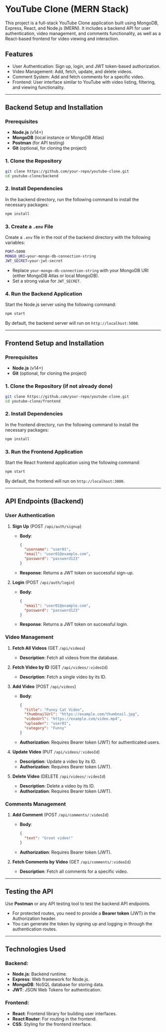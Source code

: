 
# YouTube Clone (MERN Stack)

This project is a full-stack YouTube Clone application built using MongoDB, Express, React, and Node.js (MERN). It includes a backend API for user authentication, video management, and comments functionality, as well as a React-based frontend for video viewing and interaction.

## Features

- User Authentication: Sign up, login, and JWT token-based authorization.
- Video Management: Add, fetch, update, and delete videos.
- Comment System: Add and fetch comments for a specific video.
- Frontend: User interface similar to YouTube with video listing, filtering, and viewing functionality.

---

## Backend Setup and Installation

### Prerequisites

- **Node.js** (v14+)
- **MongoDB** (local instance or MongoDB Atlas)
- **Postman** (for API testing)
- **Git** (optional, for cloning the project)

### 1. Clone the Repository

```bash
git clone https://github.com/your-repo/youtube-clone.git
cd youtube-clone/backend
```

### 2. Install Dependencies

In the backend directory, run the following command to install the necessary packages:

```bash
npm install
```

### 3. Create a `.env` File

Create a `.env` file in the root of the backend directory with the following variables:

```bash
PORT=5000
MONGO_URI=your-mongo-db-connection-string
JWT_SECRET=your-jwt-secret
```

- Replace `your-mongo-db-connection-string` with your MongoDB URI (either MongoDB Atlas or local MongoDB).
- Set a strong value for `JWT_SECRET`.

### 4. Run the Backend Application

Start the Node.js server using the following command:

```bash
npm start
```

By default, the backend server will run on `http://localhost:5000`.

---

## Frontend Setup and Installation

### Prerequisites

- **Node.js** (v14+)
- **Git** (optional, for cloning the project)

### 1. Clone the Repository (if not already done)

```bash
git clone https://github.com/your-repo/youtube-clone.git
cd youtube-clone/frontend
```

### 2. Install Dependencies

In the frontend directory, run the following command to install the necessary packages:

```bash
npm install
```

### 3. Run the Frontend Application

Start the React frontend application using the following command:

```bash
npm start
```

By default, the frontend will run on `http://localhost:3000`.

---

## API Endpoints (Backend)

### **User Authentication**

1. **Sign Up** (POST `/api/auth/signup`)
   - **Body**: 
     ```json
     {
       "username": "user01",
       "email": "user01@example.com",
       "password": "password123"
     }
     ```
   - **Response**: Returns a JWT token on successful sign-up.

2. **Login** (POST `/api/auth/login`)
   - **Body**:
     ```json
     {
       "email": "user01@example.com",
       "password": "password123"
     }
     ```
   - **Response**: Returns a JWT token on successful login.

### **Video Management**

1. **Fetch All Videos** (GET `/api/videos`)
   - **Description**: Fetch all videos from the database.

2. **Fetch Video by ID** (GET `/api/videos/:videoId`)
   - **Description**: Fetch a single video by its ID.

3. **Add Video** (POST `/api/videos`)
   - **Body**:
     ```json
     {
       "title": "Funny Cat Video",
       "thumbnailUrl": "https://example.com/thumbnail.jpg",
       "videoUrl": "https://example.com/video.mp4",
       "uploader": "user01",
       "category": "Funny"
     }
     ```
   - **Authorization**: Requires Bearer token (JWT) for authenticated users.

4. **Update Video** (PUT `/api/videos/:videoId`)
   - **Description**: Update a video by its ID.
   - **Authorization**: Requires Bearer token (JWT).

5. **Delete Video** (DELETE `/api/videos/:videoId`)
   - **Description**: Delete a video by its ID.
   - **Authorization**: Requires Bearer token (JWT).

### **Comments Management**

1. **Add Comment** (POST `/api/comments/:videoId`)
   - **Body**:
     ```json
     {
       "text": "Great video!"
     }
     ```
   - **Authorization**: Requires Bearer token (JWT).

2. **Fetch Comments by Video** (GET `/api/comments/:videoId`)
   - **Description**: Fetch all comments for a specific video.

---

## Testing the API

Use **Postman** or any API testing tool to test the backend API endpoints.

- For protected routes, you need to provide a **Bearer token** (JWT) in the Authorization header.
- You can generate the token by signing up and logging in through the authentication routes.

---

## Technologies Used

### Backend:
- **Node.js**: Backend runtime.
- **Express**: Web framework for Node.js.
- **MongoDB**: NoSQL database for storing data.
- **JWT**: JSON Web Tokens for authentication.

### Frontend:
- **React**: Frontend library for building user interfaces.
- **React Router**: For routing in the frontend.
- **CSS**: Styling for the frontend interface.

